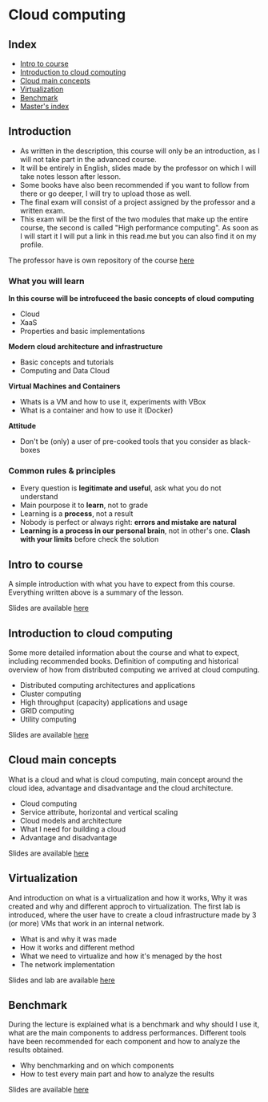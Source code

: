 # Cloud computing

## Index

+ [Intro to course](#intro-to-course)
+ [Introduction to cloud computing](#introduction-to-cloud-computing)
+ [Cloud main concepts](#cloud-main-concepts)
+ [Virtualization](#virtualization)
+ [Benchmark](#benchmark)
+ [Master's index](https://github.com/DottorBooom/Master-in-Data-Science-and-Artificial-Intelligence) 

## Introduction

+ As written in the description, this course will only be an introduction, as I will not take part in the advanced course.
+ It will be entirely in English, slides made by the professor on which I will take notes lesson after lesson.
+ Some books have also been recommended if you want to follow from there or go deeper, I will try to upload those as well.
+ The final exam will consist of a project assigned by the professor and a written exam.
+ This exam will be the first of the two modules that make up the entire course, the second is called "High performance computing". As soon as I will start it I will put a link in this read.me but you can also find it on my profile.

The professor have is own repository of the course [here](https://github.com/Foundations-of-HPC/Cloud-basic-2024/tree/main)

### What you will learn

**In this course will be introfuceed the basic concepts of cloud computing** 
+ Cloud
+ XaaS
+ Properties and basic implementations

**Modern cloud architecture and infrastructure**
+ Basic concepts and tutorials
+ Computing and Data Cloud

**Virtual Machines and Containers**
+ Whats is a VM and how to use it, experiments with VBox
+ What is a container and how to use it (Docker)

**Attitude**
+ Don't be (only) a user of pre-cooked tools that you consider as black-boxes

### Common rules & principles

+ Every question is **legitimate and useful**, ask what you do not understand
+ Main pourpose it to **learn**, not to grade
+ Learning is a **process**, not a result
+ Nobody is perfect or always right: **errors and mistake are natural**
+ **Learning is a process in our personal brain**, not in other's one. **Clash with your limits** before check the solution

## Intro to course

A simple introduction with what you have to expect from this course. Everything written above is a summary of the lesson.

Slides are available [here](Lectures/Lecture_0/)

## Introduction to cloud computing

Some more detailed information about the course and what to expect, including recommended books. 
Definition of computing and historical overview of how from distributed computing we arrived at cloud computing.

+ Distributed computing architectures and applications
+ Cluster computing 
+ High throughput (capacity) applications and usage
+ GRID computing 
+ Utility computing

Slides are available [here](Lectures/Lecture_1/)

## Cloud main concepts

What is a cloud and what is cloud computing, main concept around the cloud idea, advantage and disadvantage and the cloud architecture.

+ Cloud computing
+ Service attribute, horizontal and vertical scaling
+ Cloud models and architecture
+ What I need for building a cloud
+ Advantage and disadvantage

Slides are available [here](Lectures/Lecture_2/)

## Virtualization

And introduction on what is a virtualization and how it works, Why it was created and why and different approch to virtualization.
The first lab is introduced, where the user have to create a cloud infrastructure made by 3 (or more) VMs that work in an internal network.

+ What is and why it was made
+ How it works and different method
+ What we need to virtualize and how it's menaged by the host
+ The network implementation

Slides and lab are available [here](Lectures/Lecture_3/)

## Benchmark

During the lecture is explained what is a benchmark and why should I use it, what are the main components to address performances. Different tools have been recommended for each component and how to analyze the results obtained.

+ Why benchmarking and on which components
+ How to test every main part and how to analyze the results

Slides are available [here](Lectures/Lecture_4/)

